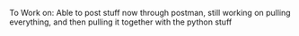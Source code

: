 To Work on:
Able to post stuff now through postman, still working on pulling everything, and then pulling it together with the python stuff
